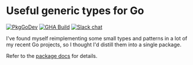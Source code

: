 # Useful generic types for Go

[![PkgGoDev](https://pkg.go.dev/badge/github.com/alecthomas/types)](https://pkg.go.dev/github.com/alecthomas/types) [![GHA Build](https://github.com/alecthomas/types/actions/workflows/ci.yml/badge.svg)](https://github.com/alecthomas/types/actions)
 [![Slack chat](https://img.shields.io/static/v1?logo=slack&style=flat&label=slack&color=green&message=gophers)](https://gophers.slack.com/messages/CN9DS8YF3)

I've found myself reimplementing some small types and patterns in a lot of my
recent Go projects, so I thought I'd distill them into a single package.

Refer to the [package docs](https://pkg.go.dev/github.com/alecthomas/types) for details.
